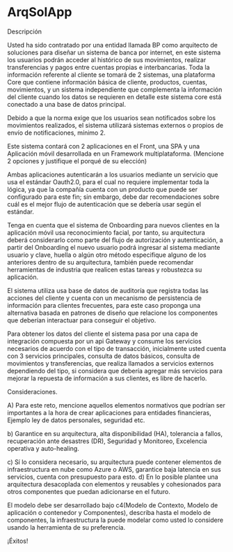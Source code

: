 # ArqSolApp



Descripción

Usted ha sido contratado por una entidad llamada BP como arquitecto de soluciones para diseñar un sistema de banca por internet, en este sistema los usuarios podrán acceder al histórico de sus movimientos, realizar transferencias y pagos entre cuentas propias e interbancarias.
Toda la información referente al cliente se tomará de 2 sistemas, una plataforma Core que contiene información básica de cliente, productos, cuentas, movimientos, y un sistema independiente que complementa la información del cliente cuando los datos se requieren en detalle este sistema core está conectado a una base de datos principal.
 
Debido a que la norma exige que los usuarios sean notificados sobre los movimientos realizados, el sistema utilizará sistemas externos o propios de envío de notificaciones, mínimo 2.
 
Este sistema contará con 2 aplicaciones en el Front, una SPA y una Aplicación móvil desarrollada en un Framework multiplataforma. (Mencione 2 opciones y justifique el porqué de su elección)
 
Ambas aplicaciones autenticarán a los usuarios mediante un servicio que usa el estándar Oauth2.0, para el cual no requiere implementar toda la lógica, ya que la compañía cuenta con un producto que puede ser configurado para este fin; sin embargo, debe dar recomendaciones sobre cuál es el mejor flujo de autenticación que se debería usar según el estándar.

Tenga en cuenta que el sistema de Onboarding para nuevos clientes en la aplicación móvil usa reconocimiento facial, por tanto, su arquitectura deberá considerarlo como parte del flujo de autorización y autenticación, a partir del Onboarding el nuevo usuario podrá ingresar al sistema mediante usuario y clave, huella o algún otro método especifique alguno de los anteriores dentro de su arquitectura, también puede recomendar herramientas de industria que realicen estas tareas y robustezca su aplicación.

El sistema utiliza usa base de datos de auditoría que registra todas las acciones del cliente y cuenta con un mecanismo de persistencia de información para clientes frecuentes, para este caso proponga una alternativa basada en patrones de diseño que relacione los componentes que deberían interactuar para conseguir el objetivo.

Para obtener los datos del cliente el sistema pasa por una capa de integración compuesta por un api Gateway y consume los servicios necesarios de acuerdo con el tipo de transacción, inicialmente usted cuenta con 3 servicios principales, consulta de datos básicos, consulta de movimientos y transferencias, que realiza llamados a servicios externos dependiendo del tipo, si considera que debería agregar más servicios para mejorar la repuesta de información a sus clientes, es libre de hacerlo.
 
Consideraciones.

A)	Para este reto, mencione aquellos elementos normativos que podrían ser importantes a la hora de crear aplicaciones para entidades financieras, Ejemplo ley de datos personales, seguridad etc.

b)	Garantice en su arquitectura, alta disponibilidad (HA), tolerancia a fallos, recuperación ante desastres (DR), Seguridad y Monitoreo, Excelencia operativa y auto-healing.

c)	Sí lo considera necesario, su arquitectura puede contener elementos de infraestructura en nube como Azure o AWS, garantice baja latencia en sus servicios, cuenta con presupuesto para esto.
d)	En lo posible plantee una arquitectura desacoplada con elementos y reusables y cohesionados para otros componentes que puedan adicionarse en el futuro.

El modelo debe ser desarrollado bajo c4(Modelo de Contexto, Modelo de aplicación o contenedor y Componentes), describa hasta el modelo de componentes, la infraestructura la puede modelar como usted lo considere usando la herramienta de su preferencia.

¡Éxitos!
